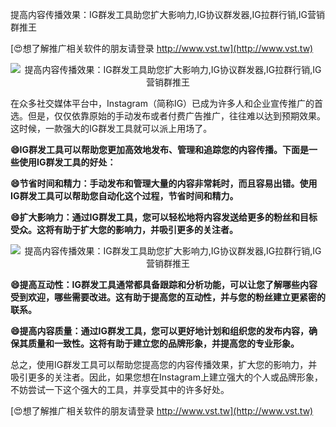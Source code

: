 提高内容传播效果：IG群发工具助您扩大影响力,IG协议群发器,IG拉群行销,IG营销群推王

[😍想了解推广相关软件的朋友请登录 http://www.vst.tw](http://www.vst.tw)

 <center><img src="https://vst.tw/MP4/tuiguang/png/2.png" alt="提高内容传播效果：IG群发工具助您扩大影响力,IG协议群发器,IG拉群行销,IG营销群推王"></center>

在众多社交媒体平台中，Instagram（简称IG）已成为许多人和企业宣传推广的首选。但是，仅仅依靠原始的手动发布或者付费广告推广，往往难以达到预期效果。这时候，一款强大的IG群发工具就可以派上用场了。

**😄IG群发工具可以帮助您更加高效地发布、管理和追踪您的内容传播。下面是一些使用IG群发工具的好处：**

**😄节省时间和精力：手动发布和管理大量的内容非常耗时，而且容易出错。使用IG群发工具可以帮助您自动化这个过程，节省时间和精力。**

**😄扩大影响力：通过IG群发工具，您可以轻松地将内容发送给更多的粉丝和目标受众。这将有助于扩大您的影响力，并吸引更多的关注者。**

 <center><img src="https://vst.tw/MP4/tuiguang/png/6.png" alt="提高内容传播效果：IG群发工具助您扩大影响力,IG协议群发器,IG拉群行销,IG营销群推王"></center>

**😄提高互动性：IG群发工具通常都具备跟踪和分析功能，可以让您了解哪些内容受到欢迎，哪些需要改进。这有助于提高您的互动性，并与您的粉丝建立更紧密的联系。**

**😄提高内容质量：通过IG群发工具，您可以更好地计划和组织您的发布内容，确保其质量和一致性。这将有助于建立您的品牌形象，并提高您的专业形象。**

总之，使用IG群发工具可以帮助您提高您的内容传播效果，扩大您的影响力，并吸引更多的关注者。因此，如果您想在Instagram上建立强大的个人或品牌形象，不妨尝试一下这个强大的工具，并享受其中的许多好处。

[😍想了解推广相关软件的朋友请登录 http://www.vst.tw](http://www.vst.tw)



